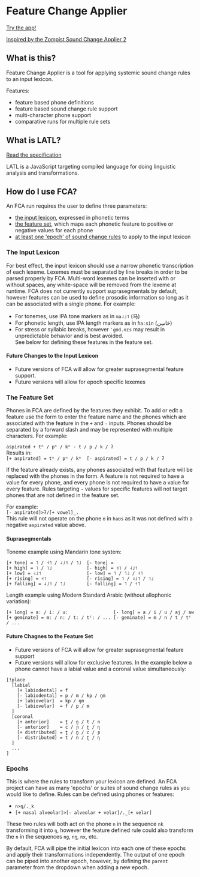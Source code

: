 # Feature Change Applier

[Try the app!](https://sorrelbri.github.io/feature-change-applier/)

[Inspired by the Zompist Sound Change Applier 2](https://www.zompist.com/sca2.html)

## What is this?

Feature Change Applier is a tool for applying systemic sound change rules to an input lexicon.

Features:
- feature based phone definitions
- feature based sound change rule support
- multi-character phone support
- comparative runs for multiple rule sets

## What is LATL?

[Read the specification](/src/utils/latl/README.md)

LATL is a JavaScript targeting compiled language for doing linguistic analysis and transformations.

## How do I use FCA?

An FCA run requires the user to define three parameters:
- [the input lexicon](#The-Input-Lexicon), expressed in phonetic terms
- [the feature set](#the-feature-set), which maps each phonetic feature to positive or negative values for each phone
- [at least one 'epoch' of sound change rules](#epochs) to apply to the input lexicon

### The Input Lexicon

For best effect, the input lexicon should use a narrow phonetic transcription of each lexeme. 
Lexemes must be separated by line breaks in order to be parsed properly by FCA.
Multi-word lexemes can be inserted with or without spaces, any white-space will be removed from the lexeme at runtime.
FCA does not currently support suprasegmentals by default, however features can be used to define prosodic information so long as it can be associated with a single phone.
For example:
- For tonemes, use IPA tone markers as in `ma˨˩˦` (马)
- For phonetic length, use IPA length markers as in `ħaːsin` (حَاسِن‎)
- For stress or syllabic breaks, however `ˈɡʊd.nɪs` may result in unpredictable behavior and is best avoided.  
See below for defining these features in the feature set.

#### Future Changes to the Input Lexicon
- Future versions of FCA will allow for greater suprasegmental feature support.
- Future versions will allow for epoch specific lexemes

### The Feature Set

Phones in FCA are defined by the features they exhibit.
To add or edit a feature use the form to enter the feature name and the phones which are associated with the feature in the `+` and `-` inputs.
Phones should be separated by a forward slash and may be represented with multiple characters.
For example:  

`aspirated + tʰ / pʰ / kʰ - t / p / k / ʔ`  
Results in:  
`[+ aspirated] = tʰ / pʰ / kʰ  [- aspirated] = t / p / k / ʔ`

If the feature already exists, any phones associated with that feature will be replaced with the phones in the form.
A feature is not required to have a value for every phone, and every phone is not required to have a value for every feature.
Rules targeting `-` values for specific features will not target phones that are not defined in the feature set.  

For example:  
`[- aspirated]>ʔ/[+ vowel]_.`  
This rule will not operate on the phone `ʊ` in `haʊs` as it was not defined with a negative `aspirated` value above.

#### Suprasegmentals
Toneme example using Mandarin tone system:
```
[+ tone] = ˥ / ˧˥ / ˨˩˦ / ˥˩  [- tone] = 
[+ high] = ˥ / ˥˩             [- high] = ˧˥ / ˨˩˦
[+ low] = ˨˩˦                 [- low] = ˥ / ˥˩ / ˧˥
[+ rising] = ˧˥               [- rising] = ˥ / ˨˩˦ / ˥˩
[+ falling] = ˨˩˦ / ˥˩        [- falling] = ˥ / ˧˥
```
Length example using Modern Standard Arabic (without allophonic variation):
```
[+ long] = aː / iː / uː                 [- long] = a / i / u / aj / aw
[+ geminate] = mː / nː / tː / tˤː / ... [- geminate] = m / n / t / tˤ / ...
```

#### Future Chagnes to the Feature Set
- Future versions of FCA will allow for greater suprasegmental feature support
- Future versions will allow for exclusive features. In the example below a phone cannot have a labial value and a coronal value simultaneously:
```
[!place 
  [labial
    [+ labiodental] = f
    [- labiodental] = p / m / kp / ŋm
    [+ labiovelar]  = kp / ŋm
    [- labiovelar]  = f / p / m
  ]
  [coronal
    [+ anterior]    = t̪ / n̪ / t / n
    [- anterior]    = c / ɲ / ʈ / ɳ
    [+ distributed] = t̪ / n̪ / c / ɲ 
    [- distributed] = t / n / ʈ / ɳ
  ]
  ...
]
```

### Epochs
This is where the rules to transform your lexicon are defined.
An FCA project can have as many 'epochs' or suites of sound change rules as you would like to define.
Rules can be defined using phones or features:
- `n>ŋ/._k`
- `[+ nasal alveolar]>[- alveolar + velar]/._[+ velar]` 

These two rules will both act on the phone `n` in the sequence `nk` transforming it into `ŋ`, however the feature defined rule could also transform the `n` in the sequences `ng`, `nŋ`, `nx`, etc. 

By default, FCA will pipe the initial lexicon into each one of these epochs and apply their transformations independently.
The output of one epoch can be piped into another epoch, however, by defining the `parent` parameter from the dropdown when adding a new epoch.
